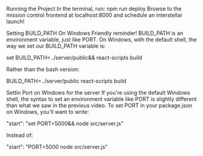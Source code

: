Running the Project
In the terminal, run: npm run deploy
Browse to the mission control frontend at localhost:8000 and schedule an interstellar launch!

Setting BUILD_PATH On Windows
Friendly reminder! BUILD_PATH is an environment variable, just like PORT. On Windows, with the default shell, the way we set our BUILD_PATH variable is:

set BUILD_PATH=../server/public&& react-scripts build

Rather than the bash version:

BUILD_PATH=../server/public react-scripts build

Settin Port on Windows for the server
If you're using the default Windows shell, the syntax to set an environment variable like PORT is slightly different than what we saw in the previous video. To set PORT in your package.json on Windows, you'll want to write:

"start": "set PORT=5000&& node src/server.js"

Instead of:

"start": "PORT=5000 node src/server.js"
